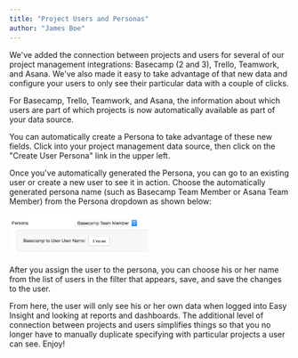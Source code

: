 ```yaml
---
title: "Project Users and Personas"
author: "James Boe"
---
```

We've added the connection between projects and users for several of our project management integrations: Basecamp (2 and 3), Trello, Teamwork, and Asana. We've also made it easy to take advantage of that new data and configure your users to only see their particular data with a couple of clicks.<!--more-->

For Basecamp, Trello, Teamwork, and Asana, the information about which users are part of which projects is now automatically available as part of your data source.

You can automatically create a Persona to take advantage of these new fields. Click into your project management data source, then click on the "Create User Persona" link in the upper left.

Once you've automatically generated the Persona, you can go to an existing user or create a new user to see it in action. Choose the automatically generated persona name (such as Basecamp Team Member or Asana Team Member) from the Persona dropdown as shown below:

<img style="max-width:250px" src="/images/team_persona_configuration.png" alt="Persona Assignment for User" class="img img-responsive"/>

After you assign the user to the persona, you can choose his or her name from the list of users in the filter that appears, save, and save the changes to the user.

From here, the user will only see his or her own data when logged into Easy Insight and looking at reports and dashboards. The additional level of connection between projects and users simplifies things so that you no longer have to manually duplicate specifying with particular projects a user can see. Enjoy!